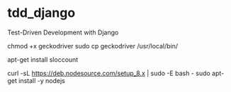 # tdd_django
Test-Driven Development with Django


chmod +x geckodriver
sudo cp geckodriver /usr/local/bin/

apt-get install sloccount

curl -sL https://deb.nodesource.com/setup_8.x | sudo -E bash -
sudo apt-get install -y nodejs




